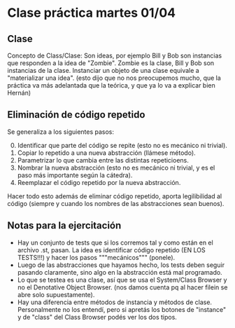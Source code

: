 # Clase práctica martes 01/04

## Clase
Concepto de Class/Clase: Son ideas, por ejemplo Bill y Bob son instancias que responden a la idea de "Zombie". Zombie es la clase, Bill y Bob son instancias de la clase. Instanciar un objeto de una clase equivale a "materializar una idea". (esto dijo que no nos preocupemos mucho, que la práctica va más adelantada que la teórica, y que ya lo va a explicar bien Hernán)

## Eliminación de código repetido
Se generaliza a los siguientes pasos: 

0) Identificar que parte del código se repite (esto no es mecánico ni trivial).
1) Copiar lo repetido a una nueva abstracción (llámese método).
2) Parametrizar lo que cambia entre las distintas repeticioens.
3) Nombrar la nueva abstracción (esto no es mecánico ni trivial, y es el paso más importante según la cátedra).
4) Reemplazar el código repetido por la nueva abstracción. 

Hacer todo esto además de eliminar código repetido, aporta legilibilidad al código (siempre y cuando los nombres de las abstracciones sean buenos). 

## Notas para la ejercitación
- Hay un conjunto de tests que si los corremos tal y como están en el archivo .st, pasan. La idea es identificar código repetido (EN LOS TESTS!!!) y hacer los pasos """mecánicos""" (ponele).
- Luego de las abstracciones que hayamos hecho, los tests deben seguir pasando claramente, sino algo en la abstracción está mal programado.
- Lo que se testea es una clase, así que se usa el System/Class Browser y no el Denotative Object Browser. (nos damos cuenta pq al hacer filein se abre solo supuestamente).
- Hay una diferencia entre métodos de instancia y métodos de clase. Personalmente no los entendí, pero si apretás los botones de "instance" y de "class" del Class Browser podés ver los dos tipos.
